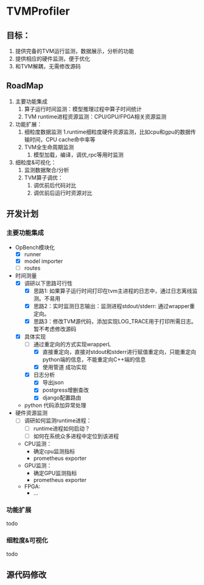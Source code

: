 # TVMProfiler
## 目标：
1. 提供完备的TVM运行监测，数据展示，分析的功能
2. 提供相应的硬件监测，便于优化
3. 和TVM解耦，无需修改源码


## RoadMap
1. 主要功能集成
   1. 算子运行时间监测：模型推理过程中算子时间统计
   2. TVM runtime进程资源监测：CPU/GPU/FPGA相关资源监测
2. 功能扩展：
   1. 细粒度数据监测
      1.runtime细粒度硬件资源监测，比如cpu和gpu的数据传输时间，CPU cache命中率等
   2. TVM全生命周期监测
      1. 模型加载，编译，调优,rpc等用时监测
3. 细粒度&可视化：
   1. 监测数据聚合/分析
   2. TVM算子调优：
      1. 调优前后代码对比
      2. 调优前后运行时资源对比


## 开发计划
### 主要功能集成
- OpBench模块化
  - [x] runner
  - [x] model importer
  - [ ] routes
- 时间测量
  - [x] 调研以下思路可行性
    - [x] 思路1: 如果算子运行时间打印在tvm主进程的日志中，通过日志离线监测。不易用
    - [x] 思路2：实时监测日志输出：监测进程stdout/stderr: 通过wrapper重定向。
    - [x] 思路3：修改TVM源代码，添加实现LOG_TRACE用于打印所需日志。暂不考虑修改源码
  - [x] 具体实现
    - [ ] 通过重定向的方式实现wrapperL
      - [x] 直接重定向，直接对stdout和stderr进行赋值重定向，只能重定向python端的信息，不能重定向C++端的信息
      - [x] 使用管道 成功实现
    - [x] 日志分析
      - [x] 导出json
      - [x] postgress增删查改
      - [x] django配置路由
  - python 代码添加异常处理
- 硬件资源监测
  - [ ] 调研如何监测runtime进程：
    - [ ] runtime进程如何启动？
    - [ ] 如何在系统众多进程中定位到该进程
  - CPU监测：
    - 确定cpu监测指标
    - prometheus exporter
  - GPU监测：
    - 确定GPU监测指标
    - prometheus exporter
  - FPGA:
    - ...
### 功能扩展
todo

### 细粒度&可视化
todo

## 源代码修改